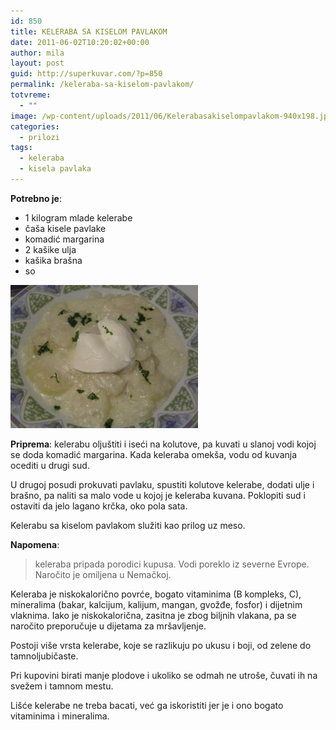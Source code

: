 ```yaml
---
id: 850
title: KELERABA SA KISELOM PAVLAKOM
date: 2011-06-02T10:20:02+00:00
author: mila
layout: post
guid: http://superkuvar.com/?p=850
permalink: /keleraba-sa-kiselom-pavlakom/
totvreme:
  - ""
image: /wp-content/uploads/2011/06/Kelerabasakiselompavlakom-940x198.jpg
categories:
  - prilozi
tags:
  - keleraba
  - kisela pavlaka
---
```

**Potrebno je**:

  * 1 kilogram mlade kelerabe
  * čaša kisele pavlake
  * komadić margarina
  * 2 kašike ulja
  * kašika brašna
  * so

<img class="alignnone size-medium wp-image-3521" title="Kelerabasakiselompavlakom" src="/wp-content/uploads/2011/06/Kelerabasakiselompavlakom-e1340206670984-300x229.jpg" alt="" width="300" height="229" /> 

**Priprema**: kelerabu oljuštiti i iseći na kolutove, pa kuvati u slanoj vodi kojoj se doda komadić margarina. Kada keleraba omekša, vodu od kuvanja ocediti u drugi sud.

U drugoj posudi prokuvati pavlaku, spustiti kolutove kelerabe, dodati ulje i brašno, pa naliti sa malo vode u kojoj je keleraba kuvana. Poklopiti sud i ostaviti da jelo lagano krčka, oko pola sata.

Kelerabu sa kiselom pavlakom služiti kao prilog uz meso.

**Napomena**: 
> keleraba pripada porodici kupusa. Vodi poreklo iz severne Evrope. Naročito je omiljena u Nemačkoj.

Keleraba je niskokalorično povrće, bogato vitaminima (B kompleks, C), mineralima (bakar, kalcijum, kalijum, mangan, gvožđe, fosfor) i dijetnim vlaknima. Iako je niskokalorična, zasitna je zbog biljnih vlakana, pa se naročito preporučuje u dijetama za mršavljenje.

Postoji više vrsta kelerabe, koje se razlikuju po ukusu i boji, od zelene do tamnoljubičaste.

Pri kupovini birati manje plodove i ukoliko se odmah ne utroše, čuvati ih na svežem i tamnom mestu.

Lišće kelerabe ne treba bacati, već ga iskoristiti jer je i ono bogato vitaminima i mineralima.

&nbsp;